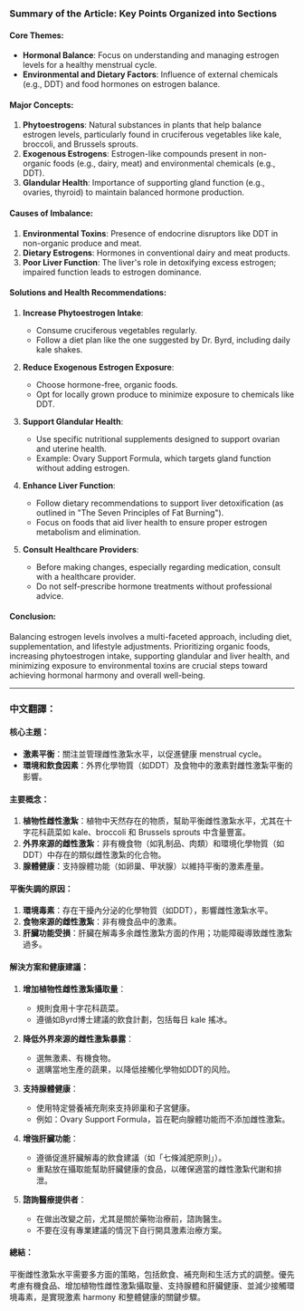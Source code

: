 ### Summary of the Article: Key Points Organized into Sections

#### Core Themes:
- **Hormonal Balance**: Focus on understanding and managing estrogen levels for a healthy menstrual cycle.
- **Environmental and Dietary Factors**: Influence of external chemicals (e.g., DDT) and food hormones on estrogen balance.

#### Major Concepts:
1. **Phytoestrogens**: Natural substances in plants that help balance estrogen levels, particularly found in cruciferous vegetables like kale, broccoli, and Brussels sprouts.
2. **Exogenous Estrogens**: Estrogen-like compounds present in non-organic foods (e.g., dairy, meat) and environmental chemicals (e.g., DDT).
3. **Glandular Health**: Importance of supporting gland function (e.g., ovaries, thyroid) to maintain balanced hormone production.

#### Causes of Imbalance:
1. **Environmental Toxins**: Presence of endocrine disruptors like DDT in non-organic produce and meat.
2. **Dietary Estrogens**: Hormones in conventional dairy and meat products.
3. **Poor Liver Function**: The liver's role in detoxifying excess estrogen; impaired function leads to estrogen dominance.

#### Solutions and Health Recommendations:
1. **Increase Phytoestrogen Intake**:
   - Consume cruciferous vegetables regularly.
   - Follow a diet plan like the one suggested by Dr. Byrd, including daily kale shakes.

2. **Reduce Exogenous Estrogen Exposure**:
   - Choose hormone-free, organic foods.
   - Opt for locally grown produce to minimize exposure to chemicals like DDT.

3. **Support Glandular Health**:
   - Use specific nutritional supplements designed to support ovarian and uterine health.
   - Example: Ovary Support Formula, which targets gland function without adding estrogen.

4. **Enhance Liver Function**:
   - Follow dietary recommendations to support liver detoxification (as outlined in "The Seven Principles of Fat Burning").
   - Focus on foods that aid liver health to ensure proper estrogen metabolism and elimination.

5. **Consult Healthcare Providers**:
   - Before making changes, especially regarding medication, consult with a healthcare provider.
   - Do not self-prescribe hormone treatments without professional advice.

#### Conclusion:
Balancing estrogen levels involves a multi-faceted approach, including diet, supplementation, and lifestyle adjustments. Prioritizing organic foods, increasing phytoestrogen intake, supporting glandular and liver health, and minimizing exposure to environmental toxins are crucial steps toward achieving hormonal harmony and overall well-being.

---

### 中文翻譯：

#### 核心主題：
- **激素平衡**：關注並管理雌性激紮水平，以促進健康 menstrual cycle。
- **環境和飲食因素**：外界化學物質（如DDT）及食物中的激素對雌性激紮平衡的影響。

#### 主要概念：
1. **植物性雌性激紮**：植物中天然存在的物质，幫助平衡雌性激紮水平，尤其在十字花科蔬菜如 kale、broccoli 和 Brussels sprouts 中含量豐富。
2. **外界來源的雌性激紮**：非有機食物（如乳制品、肉類）和環境化學物質（如DDT）中存在的類似雌性激紮的化合物。
3. **腺體健康**：支持腺體功能（如卵巢、甲狀腺）以維持平衡的激素產量。

#### 平衡失調的原因：
1. **環境毒素**：存在干擾內分泌的化學物質（如DDT），影響雌性激紮水平。
2. **食物來源的雌性激紮**：非有機食品中的激素。
3. **肝臟功能受損**：肝臟在解毒多余雌性激紮方面的作用；功能障礙導致雌性激紮過多。

#### 解決方案和健康建議：
1. **增加植物性雌性激紮攝取量**：
   - 規則食用十字花科蔬菜。
   - 遵循如Byrd博士建議的飲食計劃，包括每日 kale 搖冰。

2. **降低外界來源的雌性激紮暴露**：
   - 選無激素、有機食物。
   - 選購當地生產的蔬果，以降低接觸化學物如DDT的风险。

3. **支持腺體健康**：
   - 使用特定營養補充劑來支持卵巢和子宮健康。
   - 例如：Ovary Support Formula，旨在靶向腺體功能而不添加雌性激紮。

4. **增強肝臟功能**：
   - 遵循促進肝臟解毒的飲食建議（如「七條減肥原則」）。
   - 重點放在攝取能幫助肝臟健康的食品，以確保適當的雌性激紮代謝和排泄。

5. **諮詢醫療提供者**：
   - 在做出改變之前，尤其是關於藥物治療前，諮詢醫生。
   - 不要在沒有專業建議的情況下自行開具激素治療方案。

#### 總結：
平衡雌性激紮水平需要多方面的策略，包括飲食、補充劑和生活方式的調整。優先考慮有機食品、增加植物性雌性激紮攝取量、支持腺體和肝臟健康、並減少接觸環境毒素，是實現激素 harmony 和整體健康的關鍵步驟。